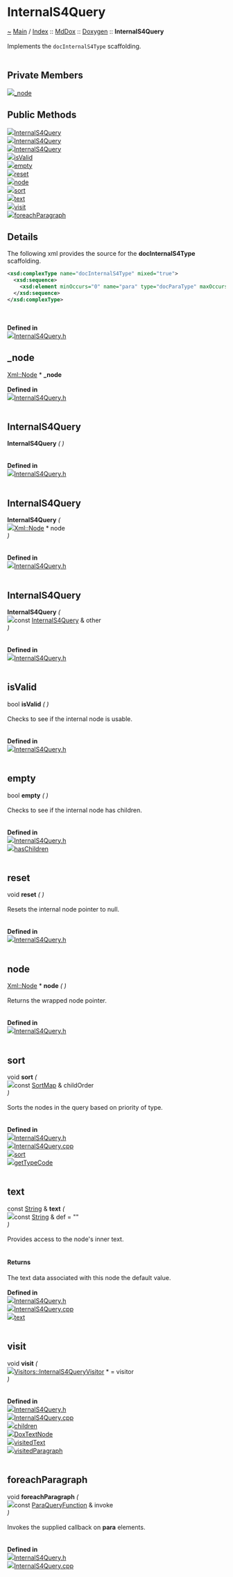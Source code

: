 <!DOCTYPE html>
<html>
<head>
</head>
<body>
<a id="internals4query"></a>
<h1>InternalS4Query</h1>
<a id="classMdDox_1_1Doxygen_1_1InternalS4Query"></a>
<a id="mddoxdoxygeninternals4query"></a>
<a href="https://github.com/CharlesCarley/MdDox">~</a>
<a href="indexpage.md#main">Main</a>
<span class="inline-text">/</span>
<a href="index.md#index">Index</a>
<span class="inline-text">::</span>
<a href="namespaceMdDox.md#mddox">MdDox</a>
<span class="inline-text">::</span>
<a href="namespaceMdDox_1_1Doxygen.md#doxygen">Doxygen</a>
<span class="inline-text">::</span>
<span class="bold-text"><b>InternalS4Query</b></span>
<br/>
<br/>
<span class="inline-text">Implements the </span>
<code class="typewriter">docInternalS4Type</code>
<span class="inline-text"> scaffolding. </span>
<br/>
<br/>
<a id="private-members"></a>
<h2>Private Members</h2>
<span class="icon-list-item"><a href="#_node" class="icon-list-item"><img src="../images/class24px.svg" class="icon-list-item"/><span class="icon-list-item">_node</span>
</a>
</span>
<br/>
<a id="public-methods"></a>
<h2>Public Methods</h2>
<span class="icon-list-item"><a href="#internals4query" class="icon-list-item"><img src="../images/class24px.svg" class="icon-list-item"/><span class="icon-list-item">InternalS4Query</span>
</a>
</span>
<br/>
<span class="icon-list-item"><a href="#internals4query" class="icon-list-item"><img src="../images/class24px.svg" class="icon-list-item"/><span class="icon-list-item">InternalS4Query</span>
</a>
</span>
<br/>
<span class="icon-list-item"><a href="#internals4query" class="icon-list-item"><img src="../images/class24px.svg" class="icon-list-item"/><span class="icon-list-item">InternalS4Query</span>
</a>
</span>
<br/>
<span class="icon-list-item"><a href="#isvalid" class="icon-list-item"><img src="../images/class24px.svg" class="icon-list-item"/><span class="icon-list-item">isValid</span>
</a>
</span>
<br/>
<span class="icon-list-item"><a href="#empty" class="icon-list-item"><img src="../images/class24px.svg" class="icon-list-item"/><span class="icon-list-item">empty</span>
</a>
</span>
<br/>
<span class="icon-list-item"><a href="#reset" class="icon-list-item"><img src="../images/class24px.svg" class="icon-list-item"/><span class="icon-list-item">reset</span>
</a>
</span>
<br/>
<span class="icon-list-item"><a href="#node" class="icon-list-item"><img src="../images/class24px.svg" class="icon-list-item"/><span class="icon-list-item">node</span>
</a>
</span>
<br/>
<span class="icon-list-item"><a href="#sort" class="icon-list-item"><img src="../images/class24px.svg" class="icon-list-item"/><span class="icon-list-item">sort</span>
</a>
</span>
<br/>
<span class="icon-list-item"><a href="#text" class="icon-list-item"><img src="../images/class24px.svg" class="icon-list-item"/><span class="icon-list-item">text</span>
</a>
</span>
<br/>
<span class="icon-list-item"><a href="#visit" class="icon-list-item"><img src="../images/class24px.svg" class="icon-list-item"/><span class="icon-list-item">visit</span>
</a>
</span>
<br/>
<span class="icon-list-item"><a href="#foreachparagraph" class="icon-list-item"><img src="../images/class24px.svg" class="icon-list-item"/><span class="icon-list-item">foreachParagraph</span>
</a>
</span>
<br/>
<a id="details"></a>
<h2>Details</h2>
<span class="inline-text">The following xml provides the source for the </span>
<span class="bold-text"><b>docInternalS4Type</b></span>
<span class="inline-text"> scaffolding.</span>

```xml
<xsd:complexType name="docInternalS4Type" mixed="true">
  <xsd:sequence>
    <xsd:element minOccurs="0" name="para" type="docParaType" maxOccurs="unbounded"/>
  </xsd:sequence>
</xsd:complexType>
```
<br/>
<br/>
<span class="bold-text"><b>Defined in</b></span>
<br/>
<span class="icon-list-item"><a href="https://github.com/CharlesCarley/MdDox/blob/master/Tools/Doxygen/InternalS4Query.h#L62" class="icon-list-item"><img src="../images/file24px.svg" class="icon-list-item"/><span class="icon-list-item">InternalS4Query.h</span>
</a>
</span>
<br/>
<a id="_node"></a>
<h2>_node</h2>
<a href="classMdDox_1_1Xml_1_1Node.md#xmlnode">Xml::Node</a>
<span class="inline-text"> *</span>
<span class="bold-text"><b>_node</b></span>
<br/>
<br/>
<span class="bold-text"><b>Defined in</b></span>
<br/>
<span class="icon-list-item"><a href="https://github.com/CharlesCarley/MdDox/blob/master/Tools/Doxygen/InternalS4Query.h#L64" class="icon-list-item"><img src="../images/file24px.svg" class="icon-list-item"/><span class="icon-list-item">InternalS4Query.h</span>
</a>
</span>
<br/>
<br/>
<a id="internals4query"></a>
<h2>InternalS4Query</h2>
<span class="bold-text"><b>InternalS4Query</b></span>
<span class="italic-text"><i>(</i></span>
<span class="italic-text"><i>)</i></span>
<br/>
<br/>
<br/>
<span class="bold-text"><b>Defined in</b></span>
<br/>
<span class="icon-list-item"><a href="https://github.com/CharlesCarley/MdDox/blob/master/Tools/Doxygen/InternalS4Query.h#L67" class="icon-list-item"><img src="../images/file24px.svg" class="icon-list-item"/><span class="icon-list-item">InternalS4Query.h</span>
</a>
</span>
<br/>
<br/>
<a id="internals4query"></a>
<h2>InternalS4Query</h2>
<span class="bold-text"><b>InternalS4Query</b></span>
<span class="italic-text"><i>(</i></span>
<div class="paragraph">
<span class="paragraph"><img src="../images/horSpace24px.svg"/><a href="classMdDox_1_1Xml_1_1Node.md#xmlnode">Xml::Node</a>
<span class="inline-text"> *</span>
<span class="inline-text">node</span>
</span>
</div>
<span class="italic-text"><i>)</i></span>
<br/>
<br/>
<br/>
<span class="bold-text"><b>Defined in</b></span>
<br/>
<span class="icon-list-item"><a href="https://github.com/CharlesCarley/MdDox/blob/master/Tools/Doxygen/InternalS4Query.h#L72" class="icon-list-item"><img src="../images/file24px.svg" class="icon-list-item"/><span class="icon-list-item">InternalS4Query.h</span>
</a>
</span>
<br/>
<br/>
<a id="internals4query"></a>
<h2>InternalS4Query</h2>
<span class="bold-text"><b>InternalS4Query</b></span>
<span class="italic-text"><i>(</i></span>
<div class="paragraph">
<span class="paragraph"><img src="../images/horSpace24px.svg"/><span class="inline-text">const </span>
<a href="classMdDox_1_1Doxygen_1_1InternalS4Query.md#internals4query">InternalS4Query</a>
<span class="inline-text"> &amp;</span>
<span class="inline-text">other</span>
</span>
</div>
<span class="italic-text"><i>)</i></span>
<br/>
<br/>
<br/>
<span class="bold-text"><b>Defined in</b></span>
<br/>
<span class="icon-list-item"><a href="https://github.com/CharlesCarley/MdDox/blob/master/Tools/Doxygen/InternalS4Query.h#L77" class="icon-list-item"><img src="../images/file24px.svg" class="icon-list-item"/><span class="icon-list-item">InternalS4Query.h</span>
</a>
</span>
<br/>
<br/>
<a id="isvalid"></a>
<h2>isValid</h2>
<span class="inline-text">bool</span>
<span class="bold-text"><b>isValid</b></span>
<span class="italic-text"><i>(</i></span>
<span class="italic-text"><i>)</i></span>
<br/>
<br/>
<span class="inline-text">Checks to see if the internal node is usable. </span>
<br/>
<br/>
<br/>
<span class="bold-text"><b>Defined in</b></span>
<br/>
<span class="icon-list-item"><a href="https://github.com/CharlesCarley/MdDox/blob/master/Tools/Doxygen/InternalS4Query.h#L82" class="icon-list-item"><img src="../images/file24px.svg" class="icon-list-item"/><span class="icon-list-item">InternalS4Query.h</span>
</a>
</span>
<br/>
<br/>
<a id="empty"></a>
<h2>empty</h2>
<span class="inline-text">bool</span>
<span class="bold-text"><b>empty</b></span>
<span class="italic-text"><i>(</i></span>
<span class="italic-text"><i>)</i></span>
<br/>
<br/>
<span class="inline-text">Checks to see if the internal node has children. </span>
<br/>
<br/>
<br/>
<span class="bold-text"><b>Defined in</b></span>
<br/>
<span class="icon-list-item"><a href="https://github.com/CharlesCarley/MdDox/blob/master/Tools/Doxygen/InternalS4Query.h#L87" class="icon-list-item"><img src="../images/file24px.svg" class="icon-list-item"/><span class="icon-list-item">InternalS4Query.h</span>
</a>
</span>
<br/>
<span class="icon-list-item"><a href="classMdDox_1_1Xml_1_1Node.md#haschildren" class="icon-list-item"><img src="../images/class24px.svg" class="icon-list-item"/><span class="icon-list-item">hasChildren</span>
</a>
</span>
<br/>
<br/>
<a id="reset"></a>
<h2>reset</h2>
<span class="inline-text">void</span>
<span class="bold-text"><b>reset</b></span>
<span class="italic-text"><i>(</i></span>
<span class="italic-text"><i>)</i></span>
<br/>
<br/>
<span class="inline-text">Resets the internal node pointer to null. </span>
<br/>
<br/>
<br/>
<span class="bold-text"><b>Defined in</b></span>
<br/>
<span class="icon-list-item"><a href="https://github.com/CharlesCarley/MdDox/blob/master/Tools/Doxygen/InternalS4Query.h#L92" class="icon-list-item"><img src="../images/file24px.svg" class="icon-list-item"/><span class="icon-list-item">InternalS4Query.h</span>
</a>
</span>
<br/>
<br/>
<a id="node"></a>
<h2>node</h2>
<a href="classMdDox_1_1Xml_1_1Node.md#xmlnode">Xml::Node</a>
<span class="inline-text"> *</span>
<span class="bold-text"><b>node</b></span>
<span class="italic-text"><i>(</i></span>
<span class="italic-text"><i>)</i></span>
<br/>
<br/>
<span class="inline-text">Returns the wrapped node pointer. </span>
<br/>
<br/>
<br/>
<span class="bold-text"><b>Defined in</b></span>
<br/>
<span class="icon-list-item"><a href="https://github.com/CharlesCarley/MdDox/blob/master/Tools/Doxygen/InternalS4Query.h#L97" class="icon-list-item"><img src="../images/file24px.svg" class="icon-list-item"/><span class="icon-list-item">InternalS4Query.h</span>
</a>
</span>
<br/>
<br/>
<a id="sort"></a>
<h2>sort</h2>
<span class="inline-text">void</span>
<span class="bold-text"><b>sort</b></span>
<span class="italic-text"><i>(</i></span>
<div class="paragraph">
<span class="paragraph"><img src="../images/horSpace24px.svg"/><span class="inline-text">const </span>
<a href="namespaceMdDox_1_1Doxygen.md#sortmap">SortMap</a>
<span class="inline-text"> &amp;</span>
<span class="inline-text">childOrder</span>
</span>
</div>
<span class="italic-text"><i>)</i></span>
<br/>
<br/>
<span class="inline-text">Sorts the nodes in the query based on priority of type. </span>
<br/>
<br/>
<br/>
<span class="bold-text"><b>Defined in</b></span>
<br/>
<span class="icon-list-item"><a href="https://github.com/CharlesCarley/MdDox/blob/master/Tools/Doxygen/InternalS4Query.h#L102" class="icon-list-item"><img src="../images/file24px.svg" class="icon-list-item"/><span class="icon-list-item">InternalS4Query.h</span>
</a>
</span>
<br/>
<span class="icon-list-item"><a href="https://github.com/CharlesCarley/MdDox/blob/master/Tools/Doxygen/InternalS4Query.cpp#L60" class="icon-list-item"><img src="../images/file24px.svg" class="icon-list-item"/><span class="icon-list-item">InternalS4Query.cpp</span>
</a>
</span>
<br/>
<span class="icon-list-item"><a href="classMdDox_1_1Xml_1_1Node.md#sort" class="icon-list-item"><img src="../images/class24px.svg" class="icon-list-item"/><span class="icon-list-item">sort</span>
</a>
</span>
<br/>
<span class="icon-list-item"><a href="classMdDox_1_1Xml_1_1Node.md#gettypecode" class="icon-list-item"><img src="../images/class24px.svg" class="icon-list-item"/><span class="icon-list-item">getTypeCode</span>
</a>
</span>
<br/>
<br/>
<a id="text"></a>
<h2>text</h2>
<span class="inline-text">const </span>
<a href="namespaceMdDox.md#string">String</a>
<span class="inline-text"> &amp;</span>
<span class="bold-text"><b>text</b></span>
<span class="italic-text"><i>(</i></span>
<div class="paragraph">
<span class="paragraph"><img src="../images/horSpace24px.svg"/><span class="inline-text">const </span>
<a href="namespaceMdDox.md#string">String</a>
<span class="inline-text"> &amp;</span>
<span class="inline-text">def</span>
<span class="inline-text"> = </span>
<span class="inline-text">&quot;&quot;</span>
</span>
</div>
<span class="italic-text"><i>)</i></span>
<br/>
<br/>
<span class="inline-text">Provides access to the node&apos;s inner text. </span>
<br/>
<br/>
<a id="returns"></a>
<h4>Returns</h4>
<span class="inline-text">The text data associated with this node the default value. </span>
<br/>
<br/>
<span class="bold-text"><b>Defined in</b></span>
<br/>
<span class="icon-list-item"><a href="https://github.com/CharlesCarley/MdDox/blob/master/Tools/Doxygen/InternalS4Query.h#L108" class="icon-list-item"><img src="../images/file24px.svg" class="icon-list-item"/><span class="icon-list-item">InternalS4Query.h</span>
</a>
</span>
<br/>
<span class="icon-list-item"><a href="https://github.com/CharlesCarley/MdDox/blob/master/Tools/Doxygen/InternalS4Query.cpp#L55" class="icon-list-item"><img src="../images/file24px.svg" class="icon-list-item"/><span class="icon-list-item">InternalS4Query.cpp</span>
</a>
</span>
<br/>
<span class="icon-list-item"><a href="classMdDox_1_1Xml_1_1Node.md#text" class="icon-list-item"><img src="../images/class24px.svg" class="icon-list-item"/><span class="icon-list-item">text</span>
</a>
</span>
<br/>
<br/>
<a id="visit"></a>
<h2>visit</h2>
<span class="inline-text">void</span>
<span class="bold-text"><b>visit</b></span>
<span class="italic-text"><i>(</i></span>
<div class="paragraph">
<span class="paragraph"><img src="../images/horSpace24px.svg"/><a href="classMdDox_1_1Doxygen_1_1Visitors_1_1InternalS4QueryVisitor.md#visitorsinternals4queryvisitor">Visitors::InternalS4QueryVisitor</a>
<span class="inline-text"> *</span>
<span class="inline-text"> = </span>
<span class="inline-text">visitor</span>
</span>
</div>
<span class="italic-text"><i>)</i></span>
<br/>
<br/>
<br/>
<span class="bold-text"><b>Defined in</b></span>
<br/>
<span class="icon-list-item"><a href="https://github.com/CharlesCarley/MdDox/blob/master/Tools/Doxygen/InternalS4Query.h#L110" class="icon-list-item"><img src="../images/file24px.svg" class="icon-list-item"/><span class="icon-list-item">InternalS4Query.h</span>
</a>
</span>
<br/>
<span class="icon-list-item"><a href="https://github.com/CharlesCarley/MdDox/blob/master/Tools/Doxygen/InternalS4Query.cpp#L29" class="icon-list-item"><img src="../images/file24px.svg" class="icon-list-item"/><span class="icon-list-item">InternalS4Query.cpp</span>
</a>
</span>
<br/>
<span class="icon-list-item"><a href="classMdDox_1_1Xml_1_1Node.md#children" class="icon-list-item"><img src="../images/class24px.svg" class="icon-list-item"/><span class="icon-list-item">children</span>
</a>
</span>
<br/>
<span class="icon-list-item"><a href="namespaceMdDox_1_1Doxygen.md#doxtextnode" class="icon-list-item"><img src="../images/class24px.svg" class="icon-list-item"/><span class="icon-list-item">DoxTextNode</span>
</a>
</span>
<br/>
<span class="icon-list-item"><a href="classMdDox_1_1Doxygen_1_1Visitors_1_1InternalS4QueryVisitor.md#visitedtext" class="icon-list-item"><img src="../images/class24px.svg" class="icon-list-item"/><span class="icon-list-item">visitedText</span>
</a>
</span>
<br/>
<span class="icon-list-item"><a href="classMdDox_1_1Doxygen_1_1Visitors_1_1InternalS4QueryVisitor.md#visitedparagraph" class="icon-list-item"><img src="../images/class24px.svg" class="icon-list-item"/><span class="icon-list-item">visitedParagraph</span>
</a>
</span>
<br/>
<br/>
<a id="foreachparagraph"></a>
<h2>foreachParagraph</h2>
<span class="inline-text">void</span>
<span class="bold-text"><b>foreachParagraph</b></span>
<span class="italic-text"><i>(</i></span>
<div class="paragraph">
<span class="paragraph"><img src="../images/horSpace24px.svg"/><span class="inline-text">const </span>
<a href="namespaceMdDox_1_1Doxygen.md#paraqueryfunction">ParaQueryFunction</a>
<span class="inline-text"> &amp;</span>
<span class="inline-text">invoke</span>
</span>
</div>
<span class="italic-text"><i>)</i></span>
<br/>
<br/>
<span class="inline-text">Invokes the supplied callback on </span>
<span class="bold-text"><b>para</b></span>
<span class="inline-text"> elements. </span>
<br/>
<br/>
<br/>
<span class="bold-text"><b>Defined in</b></span>
<br/>
<span class="icon-list-item"><a href="https://github.com/CharlesCarley/MdDox/blob/master/Tools/Doxygen/InternalS4Query.h#L114" class="icon-list-item"><img src="../images/file24px.svg" class="icon-list-item"/><span class="icon-list-item">InternalS4Query.h</span>
</a>
</span>
<br/>
<span class="icon-list-item"><a href="https://github.com/CharlesCarley/MdDox/blob/master/Tools/Doxygen/InternalS4Query.cpp#L49" class="icon-list-item"><img src="../images/file24px.svg" class="icon-list-item"/><span class="icon-list-item">InternalS4Query.cpp</span>
</a>
</span>
<br/>
<br/>
</div>
</div>
</body>
</html>
